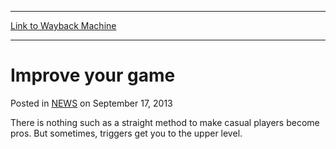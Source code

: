 
---
[Link to Wayback Machine](https://web.archive.org/web/20210501184422/https://magic.wizards.com/en/articles/archive/improve-your-game-2013-09-17)

[_metadata_:description]:- "There is nothing such as a straight method to make casual players become pros. But sometimes, triggers get you to the upper level."
[_metadata_:generator]:- "Drupal 7 (http://drupal.org)"
[_metadata_:node]:- "46474"
[_metadata_:publish_date]:- "2013-09-17"
[_metadata_:source]:- "div-main-content"
[_metadata_:title]:- "Improve your game"
[_metadata_:wayback_capture_timestamp]:- "2021-05-01 18:44:22"
[_metadata_:wayback_raw_url]:- "https://web.archive.org/web/20210501184422id_/https://magic.wizards.com/en/articles/archive/improve-your-game-2013-09-17"
[_metadata_:wayback_url]:- "https://magic.wizards.com/en/articles/archive/improve-your-game-2013-09-17"
---


Improve your game
=================



 Posted in [NEWS](/en/articles?source=MX_Nav2020)
 on September 17, 2013 










There is nothing such as a straight method to make casual players become pros. But sometimes, triggers get you to the upper level.







